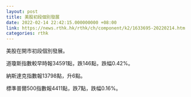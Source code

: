 ```yaml
---
layout: post
title: 美股初段個別發展
date: 2022-02-14 22:42:15.000000000 +08:00
link: https://news.rthk.hk/rthk/ch/component/k2/1633695-20220214.htm
categories: rthk
---
```


美股在開市初段個別發展。

道瓊斯指數較早時報34591點，跌146點，跌幅0.42%。

納斯達克指數報13798點，升6點。

標準普爾500指數報4411點，跌7點，跌幅0.16%。
